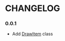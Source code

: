 # CHANGELOG

### 0.0.1
- Add [DrawItem](https://github.com/noah-friedman/obj.GL/tree/v0.0.1/src/DrawItem) class
